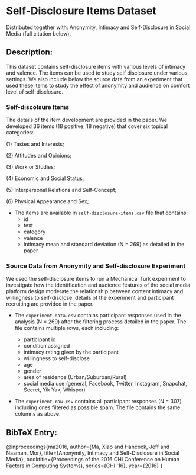 # Self-Disclosure Items Dataset

Distributed together with: Anonymity, Intimacy and Self-Disclosure in Social Media (full citation below).

## Description:

This dataset contains self-disclosure items with various levels of intimacy and valence. The items can be used to study self disclosure under various settings. We also include below the source data from an experiment that used these items to study the effect of anonymity and audience on comfort level of self-disclosure. 

### Self-discolsure Items

The details of the item development are provided in the paper. We developed 36 items (18 positive, 18 negative) that cover six topical categories:

(1) Tastes and Interests;

(2) Attitudes and Opinions;

(3) Work or Studies;

(4) Economic and Social Status;

(5) Interpersonal Relations and Self-Concept;

(6) Physical Appearance and Sex;

* The items are available in ``self-disclosure-items.csv`` file that contains:
	- id
	- text
	- category
	- valence
	- intimacy mean and standard deviation (N = 269) as detailed in the paper

### Source Data from Anonymity and Self-disclosure Experiment

We used the self-disclosure items to run a Mechanical Turk experiment to investigate how the identification and audience features of the social media platform design moderate the relationship between content intimacy and willingness to self-disclose. details of the experiment and participant recruiting are provided in the paper. 

* The ``experiment-data.csv`` contains participant responses used in the analysis (N = 269) after the filtering process detailed in the paper. The file contains multiple rows, each including:
	- participant id
	- condition assigned
	- intimacy rating given by the participant
	- willingness to self-disclose
	- age
	- gender
	- area of residence (Urban/Suburban/Rural)
	- social media use (general, Facebook, Twitter, Instagram, Snapchat, Secret, Yik Yak, Whisper)

* The ``experiment-raw.csv`` contains all participant responses (N = 307) including ones filtered as possible spam. The file contains the same columns as above.


## BibTeX Entry:

@inproceedings{ma2016,
  author={Ma, Xiao and Hancock, Jeff and Naaman, Mor},
  title={Anonymity, Intimacy and Self-Disclosure in Social Media},
  booktitle={Proceedings of the 2016 CHI Conference on Human Factors in Computing Systems},
  series={CHI '16},
  year={2016}
}
